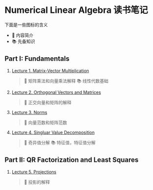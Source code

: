 # Numerical Linear Algebra 读书笔记

下面是一些图标的含义

- 🔎 内容简介
- 📚 先备知识

## Part I: Fundamentals

1. [Lecture 1. Matrix-Vector Multiplication](http://ecr23.me/math/matrix-vector-multiplication/)
    > 🔎 矩阵乘法和向量乘法解释
    > 📚 线性代数基础
2. [Lecture 2. Orthogonal Vectors and Matrices](http://ecr23.me/math/orthogonal-vectors-and-matrices/)
    > 🔎 正交向量和矩阵的解释
3. [Lecture 3. Norms](http://ecr23.me/math/norms/)
    > 🔎 向量范数和矩阵范数
4. [Lecture 4. Singluar Value Decomposition](http://ecr23.me/math/svd/)
    > 🔎 奇异值分解
    > 📚 特征值，特征值分解

## Part II: QR Factorization and Least Squares

1. [Lecture 5. Projections](http://ecr23.me/math/projections/)
    > 🔎 投影的解释
